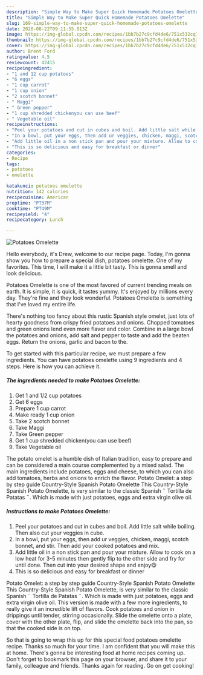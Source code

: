 ```yaml
---
description: "Simple Way to Make Super Quick Homemade Potatoes Omelette"
title: "Simple Way to Make Super Quick Homemade Potatoes Omelette"
slug: 169-simple-way-to-make-super-quick-homemade-potatoes-omelette
date: 2020-08-22T09:11:55.913Z
image: https://img-global.cpcdn.com/recipes/1bb7b27c9cfd4de6/751x532cq70/potatoes-omelette-recipe-main-photo.jpg
thumbnail: https://img-global.cpcdn.com/recipes/1bb7b27c9cfd4de6/751x532cq70/potatoes-omelette-recipe-main-photo.jpg
cover: https://img-global.cpcdn.com/recipes/1bb7b27c9cfd4de6/751x532cq70/potatoes-omelette-recipe-main-photo.jpg
author: Brent Ford
ratingvalue: 4.5
reviewcount: 42415
recipeingredient:
- "1 and 12 cup potatoes"
- "6 eggs"
- "1 cup carrot"
- "1 cup onion"
- "2 scotch bonnet"
- " Maggi"
- " Green pepper"
- "1 cup shredded chickenyou can use beef"
- " Vegetable oil"
recipeinstructions:
- "Peel your potatoes and cut in cubes and boil. Add little salt while boiling. Then also cut your veggies in cube."
- "In a bowl, put your eggs, then add ur veggies, chicken, maggi, scotch bonnet, and stir. Then add your cooked potatoes and mix."
- "Add little oil in a non stick pan and pour your mixture. Allow to cook on a low heat for 3-5 minutes then gently flip to the other side and fry for until done. Then cut into your desired shape and enjoy😋"
- "This is so delicious and easy for breakfast or dinner"
categories:
- Recipe
tags:
- potatoes
- omelette

katakunci: potatoes omelette 
nutrition: 142 calories
recipecuisine: American
preptime: "PT37M"
cooktime: "PT49M"
recipeyield: "4"
recipecategory: Lunch

---
```



![Potatoes Omelette](https://img-global.cpcdn.com/recipes/1bb7b27c9cfd4de6/751x532cq70/potatoes-omelette-recipe-main-photo.jpg)

Hello everybody, it's Drew, welcome to our recipe page. Today, I'm gonna show you how to prepare a special dish, potatoes omelette. One of my favorites. This time, I will make it a little bit tasty. This is gonna smell and look delicious.

Potatoes Omelette is one of the most favored of current trending meals on earth. It is simple, it is quick, it tastes yummy. It's enjoyed by millions every day. They're fine and they look wonderful. Potatoes Omelette is something that I've loved my entire life.

There&#39;s nothing too fancy about this rustic Spanish style omelet, just lots of hearty goodness from crispy fried potatoes and onions. Chopped tomatoes and green onions lend even more flavor and color. Combine in a large bowl the potatoes and onions, add salt and pepper to taste and add the beaten eggs. Return the onions, garlic and bacon to the.


To get started with this particular recipe, we must prepare a few ingredients. You can have potatoes omelette using 9 ingredients and 4 steps. Here is how you can achieve it.

<!--inarticleads1-->

##### The ingredients needed to make Potatoes Omelette:

1. Get 1 and 1/2 cup potatoes
1. Get 6 eggs
1. Prepare 1 cup carrot
1. Make ready 1 cup onion
1. Take 2 scotch bonnet
1. Take  Maggi
1. Take  Green pepper
1. Get 1 cup shredded chicken(you can use beef)
1. Take  Vegetable oil


The potato omelet is a humble dish of Italian tradition, easy to prepare and can be considered a main course complemented by a mixed salad. The main ingredients include potatoes, eggs and cheese, to which you can also add tomatoes, herbs and onions to enrich the flavor. Potato Omelet: a step by step guide Country-Style Spanish Potato Omelette This Country-Style Spanish Potato Omelette, is very similar to the classic Spanish ¨ Tortilla de Patatas ¨. Which is made with just potatoes, eggs and extra virgin olive oil. 

<!--inarticleads2-->

##### Instructions to make Potatoes Omelette:

1. Peel your potatoes and cut in cubes and boil. Add little salt while boiling. Then also cut your veggies in cube.
1. In a bowl, put your eggs, then add ur veggies, chicken, maggi, scotch bonnet, and stir. Then add your cooked potatoes and mix.
1. Add little oil in a non stick pan and pour your mixture. Allow to cook on a low heat for 3-5 minutes then gently flip to the other side and fry for until done. Then cut into your desired shape and enjoy😋
1. This is so delicious and easy for breakfast or dinner


Potato Omelet: a step by step guide Country-Style Spanish Potato Omelette This Country-Style Spanish Potato Omelette, is very similar to the classic Spanish ¨ Tortilla de Patatas ¨. Which is made with just potatoes, eggs and extra virgin olive oil. This version is made with a few more ingredients, to really give it an incredible lift of flavors. Cook potatoes and onion in drippings until tender, stirring occasionally. Slide the omelette onto a plate, cover with the other plate, flip, and slide the omelette back into the pan, so that the cooked side is on top. 

So that is going to wrap this up for this special food potatoes omelette recipe. Thanks so much for your time. I am confident that you will make this at home. There's gonna be interesting food at home recipes coming up. Don't forget to bookmark this page on your browser, and share it to your family, colleague and friends. Thanks again for reading. Go on get cooking!
